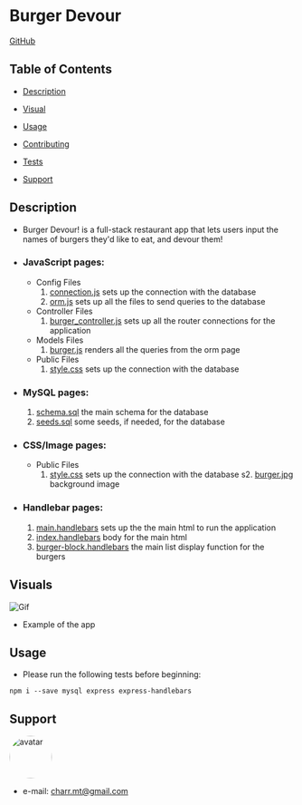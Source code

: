 #  **Burger Devour** #

[GitHub](https://github.com/charrmountain/burger)


## Table of Contents

- [Description](#description) 

- [Visual](#visual) 

- [Usage](#usage) 

- [Contributing](#contributing) 

- [Tests](#tests) 

- [Support](#support) 


## **Description**

-  Burger Devour! is a full-stack restaurant app that lets users input the names of burgers they'd like to eat, and devour them!

- ### **JavaScript pages:**
    - Config Files
       1. [connection.js](connnection.js) sets up the connection with the database
       2. [orm.js](orm.js) sets up all the files to send queries to the database
    - Controller Files
       1. [burger_controller.js](burger_controller.js) sets up all the router connections for the application
    - Models Files
       1. [burger.js](burger.js) renders all the queries from the orm page
    - Public Files
       1. [style.css](tyle.css) sets up the connection with the database

- ### **MySQL pages:**
     1. [schema.sql](schema.sql) the main schema for the database
     2. [seeds.sql](schema.sql) some seeds, if needed, for the database

- ### **CSS/Image pages:**
     - Public Files
       1. [style.css](style.css) sets up the connection with the database
       s2. [burger.jpg](burger.jpg) background image

- ### **Handlebar pages:**
     1. [main.handlebars](main.handlebars) sets up the the main html to run the application
     2. [index.handlebars](index.handlebars) body for the main html 
     3. [burger-block.handlebars](burger-block.handlebars) the main list display function for the burgers


## **Visuals**

 ![Gif](Burger.gif)

  - Example of the app 

 
## **Usage**

- Please run the following tests before beginning:
```
npm i --save mysql express express-handlebars
```

## **Support**
    
[<img src="https://avatars3.githubusercontent.com/u/60668617?v=4" alt="avatar" style="border-radius: 75px" width="75"/>](https://github.com/charrmountain)
- e-mail: charr.mt@gmail.com
